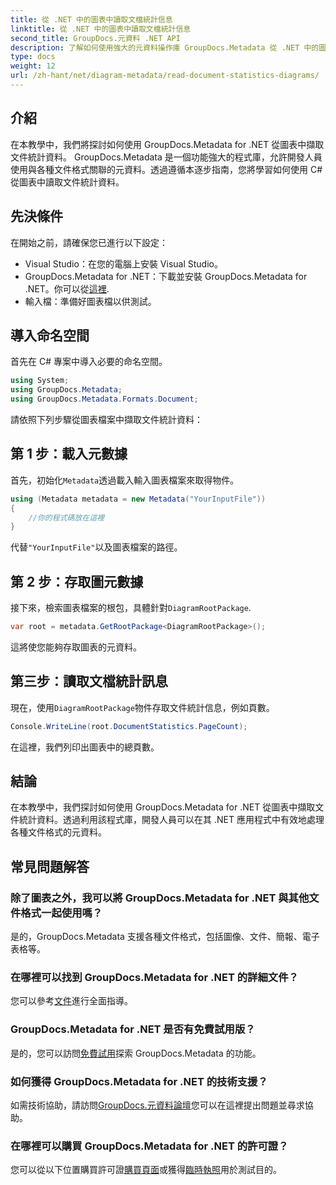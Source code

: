```yaml
---
title: 從 .NET 中的圖表中讀取文檔統計信息
linktitle: 從 .NET 中的圖表中讀取文檔統計信息
second_title: GroupDocs.元資料 .NET API
description: 了解如何使用強大的元資料操作庫 GroupDocs.Metadata 從 .NET 中的圖表中提取文件統計資訊。
type: docs
weight: 12
url: /zh-hant/net/diagram-metadata/read-document-statistics-diagrams/
---
```

## 介紹
在本教學中，我們將探討如何使用 GroupDocs.Metadata for .NET 從圖表中擷取文件統計資料。 GroupDocs.Metadata 是一個功能強大的程式庫，允許開發人員使用與各種文件格式關聯的元資料。透過遵循本逐步指南，您將學習如何使用 C# 從圖表中讀取文件統計資料。
## 先決條件
在開始之前，請確保您已進行以下設定：
- Visual Studio：在您的電腦上安裝 Visual Studio。
-  GroupDocs.Metadata for .NET：下載並安裝 GroupDocs.Metadata for .NET。你可以從[這裡](https://releases.groupdocs.com/metadata/net/).
- 輸入檔：準備好圖表檔以供測試。

## 導入命名空間
首先在 C# 專案中導入必要的命名空間。
```csharp
using System;
using GroupDocs.Metadata;
using GroupDocs.Metadata.Formats.Document;
```

請依照下列步驟從圖表檔案中擷取文件統計資料：
## 第 1 步：載入元數據
首先，初始化`Metadata`透過載入輸入圖表檔案來取得物件。
```csharp
using (Metadata metadata = new Metadata("YourInputFile"))
{
    //你的程式碼放在這裡
}
```
代替`"YourInputFile"`以及圖表檔案的路徑。
## 第 2 步：存取圖元數據
接下來，檢索圖表檔案的根包，具體針對`DiagramRootPackage`.
```csharp
var root = metadata.GetRootPackage<DiagramRootPackage>();
```
這將使您能夠存取圖表的元資料。
## 第三步：讀取文檔統計訊息
現在，使用`DiagramRootPackage`物件存取文件統計信息，例如頁數。
```csharp
Console.WriteLine(root.DocumentStatistics.PageCount);
```
在這裡，我們列印出圖表中的總頁數。

## 結論
在本教學中，我們探討如何使用 GroupDocs.Metadata for .NET 從圖表中擷取文件統計資料。透過利用該程式庫，開發人員可以在其 .NET 應用程式中有效地處理各種文件格式的元資料。

## 常見問題解答
### 除了圖表之外，我可以將 GroupDocs.Metadata for .NET 與其他文件格式一起使用嗎？
是的，GroupDocs.Metadata 支援各種文件格式，包括圖像、文件、簡報、電子表格等。
### 在哪裡可以找到 GroupDocs.Metadata for .NET 的詳細文件？
您可以參考[文件](https://reference.groupdocs.com/metadata/net/)進行全面指導。
### GroupDocs.Metadata for .NET 是否有免費試用版？
是的，您可以訪問[免費試用](https://releases.groupdocs.com/)探索 GroupDocs.Metadata 的功能。
### 如何獲得 GroupDocs.Metadata for .NET 的技術支援？
如需技術協助，請訪問[GroupDocs.元資料論壇](https://forum.groupdocs.com/c/metadata/14)您可以在這裡提出問題並尋求協助。
### 在哪裡可以購買 GroupDocs.Metadata for .NET 的許可證？
您可以從以下位置購買許可證[購買頁面](https://purchase.groupdocs.com/buy)或獲得[臨時執照](https://purchase.groupdocs.com/temporary-license/)用於測試目的。
